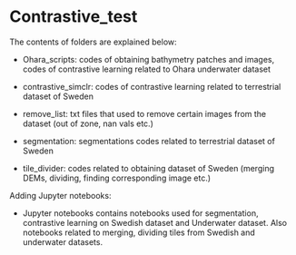# Contrastive_test

The contents of folders are explained below:

- Ohara_scripts: codes of obtaining bathymetry patches and images, codes of contrastive learning related to Ohara underwater dataset

- contrastive_simclr: codes of contrastive learning related to terrestrial dataset of Sweden

- remove_list: txt files that used to remove certain images from the dataset (out of zone, nan vals etc.)

- segmentation: segmentations codes related to terrestrial dataset of Sweden

- tile_divider: codes related to obtaining dataset of Sweden (merging DEMs, dividing, finding corresponding image etc.)


Adding Jupyter notebooks:
 - Jupyter notebooks contains notebooks used for segmentation, contrastive learning on Swedish dataset and Underwater dataset. Also notebooks related to merging, dividing tiles from Swedish and underwater datasets.

